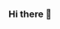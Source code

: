 ### Hi there 👋

<!--

- 🔭 I’m currently working on ...telegram group management bot on pyrogram, aiogram baswd.
- 🌱 I’m currently learning ...pyrogram, java
#  🐙 **Github Stats**

[![github stats](https://github-readme-stats.vercel.app/api?username=minatouzuki&show_icons=true&theme=radical)](https://github.com/pokurt)

![GitHub followers](https://img.shields.io/github/followers/minatouzuki?color=aqua&label=Followers&style=for-the-badge)
![GitHub User's stars](https://img.shields.io/github/stars/minatouzuki?affiliations=OWNER&color=aqua&style=for-the-badge)
![Keybase PGP](https://img.shields.io/keybase/pgp/minatouzuki?color=aqua&style=for-the-badge)
-->
